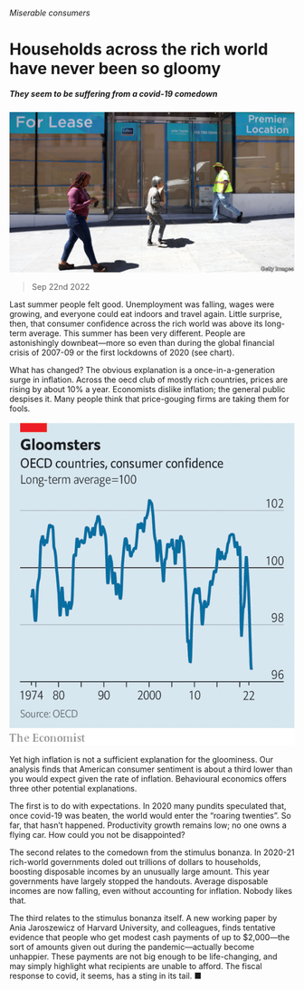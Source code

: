 ###### Miserable consumers

# Households across the rich world have never been so gloomy 

##### They seem to be suffering from a covid-19 comedown 

![image](images/20220924_FNP505.jpg) 

> Sep 22nd 2022 

Last summer people felt good. Unemployment was falling, wages were growing, and everyone could eat indoors and travel again. Little surprise, then, that consumer confidence across the rich world was above its long-term average. This summer has been very different. People are astonishingly downbeat—more so even than during the global financial crisis of 2007-09 or the first lockdowns of 2020 (see chart).

What has changed? The obvious explanation is a once-in-a-generation surge in inflation. Across the oecd club of mostly rich countries, prices are rising by about 10% a year. Economists dislike inflation; the general public despises it. Many people think that price-gouging firms are taking them for fools. 

![image](images/20220924_FNC899.png) 


Yet high inflation is not a sufficient explanation for the gloominess. Our analysis finds that American consumer sentiment is about a third lower than you would expect given the rate of inflation. Behavioural economics offers three other potential explanations. 

The first is to do with expectations. In 2020 many pundits speculated that, once covid-19 was beaten, the world would enter the “roaring twenties”. So far, that hasn’t happened. Productivity growth remains low; no one owns a flying car. How could you not be disappointed? 

The second relates to the comedown from the stimulus bonanza. In 2020-21 rich-world governments doled out trillions of dollars to households, boosting disposable incomes by an unusually large amount. This year governments have largely stopped the handouts. Average disposable incomes are now falling, even without accounting for inflation. Nobody likes that. 

The third relates to the stimulus bonanza itself. A new working paper by Ania Jaroszewicz of Harvard University, and colleagues, finds tentative evidence that people who get modest cash payments of up to $2,000—the sort of amounts given out during the pandemic—actually become unhappier. These payments are not big enough to be life-changing, and may simply highlight what recipients are unable to afford. The fiscal response to covid, it seems, has a sting in its tail. ■



